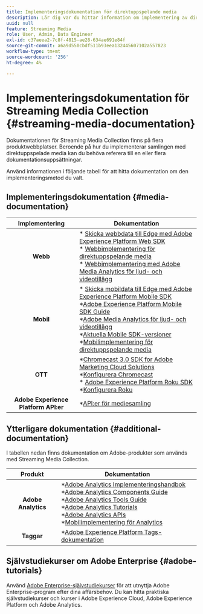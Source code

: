 ```yaml
---
title: Implementeringsdokumentation för direktuppspelande media
description: Lär dig var du hittar information om implementering av direktuppspelningsmedia.
uuid: null
feature: Streaming Media
role: User, Admin, Data Engineer
exl-id: c37aeea2-7c8f-4815-ae28-634ae691e84f
source-git-commit: a6a9d550cbdf511b93eea132445607102a557823
workflow-type: tm+mt
source-wordcount: '256'
ht-degree: 4%

---
```


# Implementeringsdokumentation för Streaming Media Collection {#streaming-media-documentation}

Dokumentationen för Streaming Media Collection finns på flera produktwebbplatser. Beroende på hur du implementerar samlingen med direktuppspelade media kan du behöva referera till en eller flera dokumentationsuppsättningar.

Använd informationen i följande tabell för att hitta dokumentation om den implementeringsmetod du valt.

## Implementeringsdokumentation {#media-documentation}

| Implementering | Dokumentation |
|:-----------------------:|----------------|
| **Webb** | * [Skicka webbdata till Edge med Adobe Experience Platform Web SDK](/help/implementation/edge/edge-web-sdk.md) <br> * [Webbimplementering för direktuppspelande media](/help/implementation/media-sdk/setup/web-implementation.md) <br>* [Webbimplementering med Adobe Media Analytics för ljud- och videotillägg](https://experienceleague.adobe.com/docs/experience-platform/tags/extensions/adobe/media-analytics-3x/overview.html?lang=sv-SE) |
| **Mobil** | * [Skicka mobildata till Edge med Adobe Experience Platform Mobile SDK](/help/implementation/edge/edge-mobile-sdk.md) <br> *[Adobe Experience Platform Mobile SDK Guide](https://developer.adobe.com/client-sdks/documentation/) <br> *[Adobe Media Analytics för ljud- och videotillägg](https://developer.adobe.com/client-sdks/documentation/adobe-media-analytics/)<br> *[Aktuella Mobile SDK-versioner](https://developer.adobe.com/client-sdks/documentation/current-sdk-versions/) <br> *[Mobilimplementering för direktuppspelande media](/help/implementation/media-sdk/setup/mobile-implementation.md) | |  |
| **OTT** | *[Chromecast 3.0 SDK for Adobe Marketing Cloud Solutions](https://adobe-marketing-cloud.github.io/media-sdks/reference/chromecast/)<br> *[Konfigurera Chromecast](/help/implementation/media-sdk/setup/set-up-chromecast.md)<br> * [Adobe Experience Platform Roku SDK](/help/implementation/edge/implementation-edge.md) <br> *[Konfigurera Roku](/help/implementation/media-sdk/setup/set-up-roku.md) |
| **Adobe Experience Platform API:er** | *[API:er för mediesamling](/help/implementation/media-collection-api/mc-api-overview.md) |

## Ytterligare dokumentation {#additional-documentation}

I tabellen nedan finns dokumentation om Adobe-produkter som används med Streaming Media Collection.

| Produkt | Dokumentation |
|:-----------------------:|----------------|
| **Adobe Analytics** | *[Adobe Analytics Implementeringshandbok](https://experienceleague.adobe.com/docs/analytics/implementation/home.html?lang=sv-SE)<br> *[Adobe Analytics Components Guide](https://experienceleague.adobe.com/docs/analytics/components/home.html?lang=sv-SE)<br> *[Adobe Analytics Tools Guide](https://experienceleague.adobe.com/docs/analytics/analyze/home.html?lang=sv-SE)<br> *[Adobe Analytics Tutorials](https://experienceleague.adobe.com/docs/analytics.html?lang=sv-SE#tutorials) <br> *[Adobe Analytics APIs](https://developer.adobe.com/analytics-apis/docs/2.0/)<br> *[Mobilimplementering för Analytics](https://developer.adobe.com/client-sdks/documentation/adobe-analytics/) |
| **Taggar** | *[Adobe Experience Platform Tags-dokumentation](https://experienceleague.adobe.com/docs/experience-platform/tags/home.html?lang=sv-SE) |

## Självstudiekurser om Adobe Enterprise {#adobe-tutorials}

Använd [Adobe Enterprise-självstudiekurser](https://experienceleague.adobe.com/docs/home-tutorials.html?lang=sv-SE) för att utnyttja Adobe Enterprise-program efter dina affärsbehov. Du kan hitta praktiska självstudiekurser och kurser i Adobe Experience Cloud, Adobe Experience Platform och Adobe Analytics.
